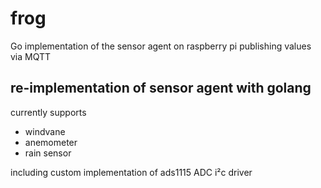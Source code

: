 # frog
Go implementation of the sensor agent on raspberry pi publishing values via MQTT

## re-implementation of sensor agent with golang

currently supports
 - windvane
 - anemometer
 - rain sensor
 
 
including custom implementation of ads1115 ADC i²c driver
